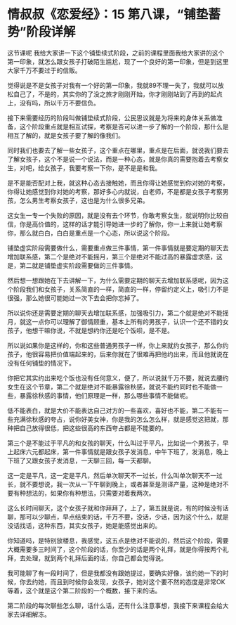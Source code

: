 # 情叔叔《恋爱经》：15 第八课，“铺垫蓄势”阶段详解

这节课呢 我给大家讲一下这个铺垫续式阶段，之前的课程里面我给大家讲的这个第一印象，就怎么跟女孩子打破陌生尴尬，现了一个良好的第一印象，但是到这里大家千万不要过于的信贩。

觉得说是不是女孩子对我有一个好的第一印象，我就89不理一失了，我就可以放松自己了，不是的，其实你的了没之旅才刚刚开始，你才刚刚站到了再到的起点上，没有吗，所以千万不要信负。

接下来需要经历的阶段叫做铺垫续式阶段，公民思议就是为将来的身体关系做准备，这个阶段重点就是相互试探，考察是否可以进一步了解的一个阶段，那什么是相互了解的，就是女孩子要了解的像我们。

同时我们也要去了解一些女孩子，这个重点在哪里，重点是在后面，就说我们要去了解女孩子，这个不是说一个说法，而是一种心态，就是你真的需要抱着去考察女生，对吧，给女孩子，我要考察一下你，是不是是和我。

是不是能否配对上我，就这种心态去接触她，而且你得让她感觉到你对她的考察，你得让她感觉到你对她的考察，那好多心内就说，白老师，不是都是女孩子考察男孩，怎么男生考察女孩子，这也是为什么很多兄弟。

这女生一专一个失败的原因，就是没有去个环节，你敢考察女生，就说明你比较自信，你是高价值的，这样的话才能引导她进一步的了解你，你一上来就让她考察你，那么就白白，白白是重点是一个心态，所以说这个阶段。

铺垫虚实阶段需要做什么，需要重点做三件事情，第一件事情就是要定期的聊天去增加联系感，第二个是绝对不能摇月，第三个是绝对不能过高的暴露虚求感，这是，第二就是铺垫虚实阶段需要做的三件事情。

然后想一想跟她在下去讲解一下，为什么需要定期的聊天去增加联系感呢，因为这个阶段我们和女孩子，关系简直的一样，简直的一样，停留约定义上，吸引力不是很强，那么她很可能她过一次下去会把你忘掉了。

所以说你还是需要定期的聊天去增加联系感，加强吸引力，第二个就是绝对不能摇月，就这一点你可以理解了御情顾重，基本上所有的男孩子，认识一个还不错的女孩子，他想干嘛你说，不就是想约你还是吃个饭呗，是不是。

所以说如果你是这样的，你和这些普通男孩子一样，你上来就约女孩子，那么你约孩子，他很容易把价值端起来的，后来你就在了很难再把他约出来，而且他就说在没有任何铺垫的情况下。

你把它其实约出来吃个饭也没有任何意义，便了，所以说就千万不要，就说去腰约女生在这个节章，第二个就是绝对不能暴露徐秋感，就说不能约同时也不能做一些，暴露徐秋感的事情，他们原理是一样，那么哪些事情不能做呢。

低不能表白，就是大价不能表达自己对方的一些喜欢，喜好也不能，第二不能有一些充满徐秋感的夸占，说你好美女神，你是我的怎么怎么样，就是感觉这把就，那种把自己放得很低，把这些很高的东西夸占都是不能要的。

第三个是不能过于平凡的和女孩的聊天，什么叫过于平凡，比如说一个男孩子，早上起床六元都起床，第一件事情就是跟女孩子发消息，中午下班了，发消息，晚上下班了又跟女孩子发消息，一天聊三回，每一天都聊。

这一定是平凡，这一定是平凡，然后单次聊天不一过长，什么叫单次聊天不一过长，就不要想说，我一次从一下午聊到晚上，或者甚至是测译产量，这种是绝对不要有种想法的，如果你有种想法，只需要对着我两次。

这么长时间聊天，这个女孩子就和你拜拜了，上了，第五就是说，有的时候没有话聊，那可以少聊点，早点结束的话，千万不要，没话，少话，因为这个什么，就是没话找话，这种东西，其实女孩子，她是能感觉出来的。

你知道吗，是特别放楼息，我感觉，这五点是绝对不能说的，然后这个阶段，需要大概需要多三时间了，这个阶段的话，你至少的话是两个礼拜，就是你得按两个礼拜，去处理，就到两个礼拜后面的话，你自己都会觉得说。

我可能聊了有一段时间了，但是我都没有跟她提过，要确实好像，该约她一下的时候，你去约她，而且到时候你会发现，女孩子，她对这个要不然的态度是非常OK等着，这个就是这个第二阶段的一个概数，接下来的话。

第二阶段的每次聊些怎么聊，话什么话，还有什么注意事想，我接下来课程会给大家去详细解冻。